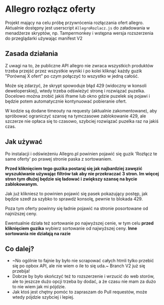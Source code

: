 # Allegro rozłącz oferty

Projekt mający na celu próbę przywrócenia rozłączania ofert allegro. Aktualnie dostępny jest userscript `AllegroRozlacz.js` do załadowania w menadżerze skryptów, np. Tampermonkey i wstępna wersja rozszerzenia do przeglądarki używając manifest V2

## Zasada działania

Z uwagi na to, że publiczne API allegro nie zwraca wszystkich produktów trzeba przejść przez wszystkie wyniki i po kolei kliknąć każdy guzik "Porównaj X ofert" po czym połączyć to wszystko w jedną całość.

Może się zdarzyć, że skrypt spowoduje błąd 429 (widoczny w konsoli deweloperskiej), wtedy trzeba odświeżyć stronę i rozwiązać puzelka. Docelowo można zrobić jakiś iframe lub okno gdzie puzelek się pojawi i będzie potem automatycznie kontynuować pobieranie ofert.

W kodzie są dodane timeouty na requesty (aktualnie zakomentowane), aby spróbować ograniczyć szansę na tymczasowe zablokowanie 429, ale szczerze nie opłaca się to czasowo, szybciej rozwiązać puzelka raz na jakiś czas.

## Jak używać

Po instalacji i odświeżeniu Allegro.pl powinien pojawić się guzik 'Rozłącz te same oferty' po prawej stronie paska z sortowaniem. 

**Przed kliknięciem tego guzika postaraj się jak najbardziej zawęzić wyszukiwanie używając filtrów tak aby nie przekraczać 3 stron. Im więcej stron tym dłużej będzie się ładować i zwiększy szansę na bycie zablokowanym.**

Jak już klikniesz to powinien pojawić się pasek pokazujący postęp, jak będzie szedł za szybko to sprawdź konsolę, pewnie to blokada 429.

Poza tym oferty powinny się ładnie pojawić na stronie posortowane od najniższej ceny.

Ewentualnie działa też sortowanie po najwyższej cenie, w tym celu **przed kliknięciem guzika** wybierz sortowanie od najwyższej ceny. **Inne sortowania nie działają na razie**

## Co dalej?

- ~No ogólnie to fajnie by było nie scrapować całych htmli tylko przebić się po opbox API, ale nie wiem o ile to się uda.~ Branch V2 już się przebija! 
- Dobrze by było skończyć też to rozszerzenie i wrzucić do web storów, ale to jeszcze dużo opcji trzeba by dodać, a że czasu nie mam za dużo to nie wiem jak mi pójdzie. 
- Jak ktoś jest chętny pomóc to zapraszam do Pull requestów, może wtedy pójdzie szybciej i lepiej.

